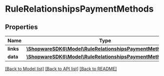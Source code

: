 # RuleRelationshipsPaymentMethods

## Properties
Name | Type | Description | Notes
------------ | ------------- | ------------- | -------------
**links** | [**\ShopwareSDK6\Model\RuleRelationshipsPaymentMethodsLinks**](RuleRelationshipsPaymentMethodsLinks.md) |  | [optional] 
**data** | [**\ShopwareSDK6\Model\RuleRelationshipsPaymentMethodsData[]**](RuleRelationshipsPaymentMethodsData.md) |  | [optional] 

[[Back to Model list]](../../README.md#documentation-for-models) [[Back to API list]](../../README.md#documentation-for-api-endpoints) [[Back to README]](../../README.md)

